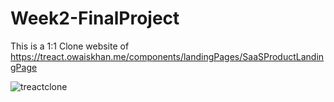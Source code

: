 # Week2-FinalProject

This is a 1:1 Clone website of https://treact.owaiskhan.me/components/landingPages/SaaSProductLandingPage


![treactclone](https://user-images.githubusercontent.com/61568687/226178513-e76e5f3a-a369-49df-a30e-9eb9224b0dd5.PNG)
